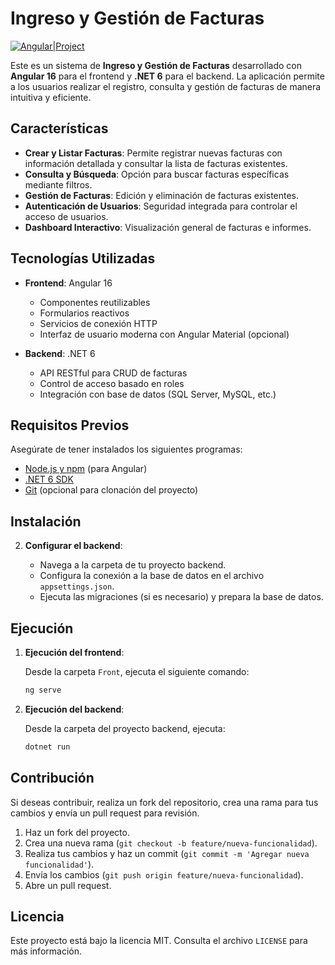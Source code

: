 # Ingreso y Gestión de Facturas


[![Angular|Project](https://i.ytimg.com/vi/9ZD7cKIaxdM/hq720.jpg?sqp=-oaymwEhCK4FEIIDSFryq4qpAxMIARUAAAAAGAElAADIQj0AgKJD&rs=AOn4CLAQb1MLfIrKeAzWKkyZXJnganG8Ew)](https://blog.angular.dev/angular-v16-is-here-4d7a28ec680d)

Este es un sistema de **Ingreso y Gestión de Facturas** desarrollado con **Angular 16** para el frontend y **.NET 6** para el backend. La aplicación permite a los usuarios realizar el registro, consulta y gestión de facturas de manera intuitiva y eficiente.

## Características

- **Crear y Listar Facturas**: Permite registrar nuevas facturas con información detallada y consultar la lista de facturas existentes.
- **Consulta y Búsqueda**: Opción para buscar facturas específicas mediante filtros.
- **Gestión de Facturas**: Edición y eliminación de facturas existentes.
- **Autenticación de Usuarios**: Seguridad integrada para controlar el acceso de usuarios.
- **Dashboard Interactivo**: Visualización general de facturas e informes.

## Tecnologías Utilizadas

- **Frontend**: Angular 16
  - Componentes reutilizables
  - Formularios reactivos
  - Servicios de conexión HTTP
  - Interfaz de usuario moderna con Angular Material (opcional)
  
- **Backend**: .NET 6
  - API RESTful para CRUD de facturas
  - Control de acceso basado en roles
  - Integración con base de datos (SQL Server, MySQL, etc.)

## Requisitos Previos

Asegúrate de tener instalados los siguientes programas:

- [Node.js y npm](https://nodejs.org/) (para Angular)
- [.NET 6 SDK](https://dotnet.microsoft.com/download/dotnet/6.0)
- [Git](https://git-scm.com/) (opcional para clonación del proyecto)

## Instalación

2. **Configurar el backend**:

   - Navega a la carpeta de tu proyecto backend.
   - Configura la conexión a la base de datos en el archivo `appsettings.json`.
   - Ejecuta las migraciones (si es necesario) y prepara la base de datos.

## Ejecución

1. **Ejecución del frontend**:

   Desde la carpeta `Front`, ejecuta el siguiente comando:

   ```bash
   ng serve

2. **Ejecución del backend**:

   Desde la carpeta del proyecto backend, ejecuta:

   ```bash
   dotnet run


## Contribución

Si deseas contribuir, realiza un fork del repositorio, crea una rama para tus cambios y envía un pull request para revisión.

1. Haz un fork del proyecto.
2. Crea una nueva rama (`git checkout -b feature/nueva-funcionalidad`).
3. Realiza tus cambios y haz un commit (`git commit -m 'Agregar nueva funcionalidad'`).
4. Envía los cambios (`git push origin feature/nueva-funcionalidad`).
5. Abre un pull request.

## Licencia

Este proyecto está bajo la licencia MIT. Consulta el archivo `LICENSE` para más información.
